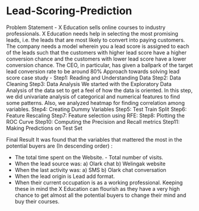 # Lead-Scoring-Prediction

Problem Statement -
X Education sells online courses to industry professionals. X Education needs help in selecting the most promising leads, i.e. the leads that are most likely to convert into paying customers.
The company needs a model wherein you a lead score is assigned to each of the leads such that the customers with higher lead score have a higher conversion chance and the customers with lower lead score have a lower conversion chance.
The CEO, in particular, has given a ballpark of the target lead conversion rate to be around 80%
Approach towards solving lead score case study - 
Step1: Reading and Understanding Data
Step2: Data Cleaning
Step3: Data Analysis
We started with the Exploratory Data Analysis of the data set to get a feel of how the data is oriented. In this step, we did univariate analysis of
 categorical and numerical features to find some patterns. Also, we analyzed heatmap for finding correlation among variables.
Step4: Creating Dummy Variables
Step5: Test Train Split
Step6: Feature Rescaling
Step7: Feature selection using RFE:
Step8: Plotting the ROC Curve
Step10: Computing the Precision and Recall metrics
Step11: Making Predictions on Test Set
 
Final Result
It was found that the variables that mattered the most in the potential buyers are (In descending order) :
- The total time spent on the Website. - Total number of visits.
- When the lead source was:
a) Olark chat
b) Welingak website
- When the last activity was:
a) SMS
b) Olark chat conversation
- When the lead origin is Lead add format.
- When their current occupation is as a working professional.
Keeping these in mind the X Education can flourish as they have a very high chance to get almost all the potential buyers to change their mind and buy their courses.

